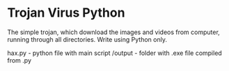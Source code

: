 # Trojan Virus Python
The simple trojan, which download the images and videos from computer, running through all directories.
Write using Python only.

hax.py - python file with main script 
/output - folder with .exe file compiled from .py